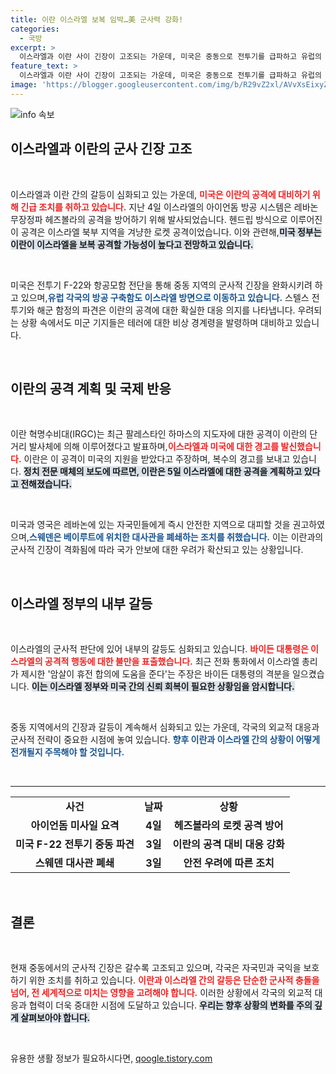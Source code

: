 ```yaml
---
title: 이란 이스라엘 보복 임박…美 군사력 강화!
categories:
  - 국방
excerpt: >
  이스라엘과 이란 사이 긴장이 고조되는 가운데, 미국은 중동으로 전투기를 급파하고 유럽의 방공 구축함도 이동 중입니다. 스웨덴은 베이루트 대사관을 폐쇄하고, 프랑스는 이란 내 자국민에게 즉시 출국을 권고했습니다. 이란의 공격 가능성이 높아지며, 인도적 비상 사태가 우려되는 상황입니다.
feature_text: >
  이스라엘과 이란 사이 긴장이 고조되는 가운데, 미국은 중동으로 전투기를 급파하고 유럽의 방공 구축함도 이동 중입니다. 스웨덴은 베이루트 대사관을 폐쇄하고, 프랑스는 이란 내 자국민에게 즉시 출국을 권고했습니다. 이란의 공격 가능성이 높아지며, 인도적 비상 사태가 우려되는 상황입니다.
image: 'https://blogger.googleusercontent.com/img/b/R29vZ2xl/AVvXsEixyZcFfHzMRdzZMjFBmAUKJYCLCGyLL1o632UiGVXcaFdKo_bkvkuCioo0uUKlGfBVcT3P84aROyZIXSBEx3Aw5nCQ3pTgDom1WDC4m8eifvWiAmWEEVb4x6G_l8C0QH225ldMjyaFvpxGEBGNO37VmDTDMHGhJPq73UglMfDca1-0aw/s1600/blogspot.png'
---
```


<p><img src="https://blogger.googleusercontent.com/img/b/R29vZ2xl/AVvXsEixyZcFfHzMRdzZMjFBmAUKJYCLCGyLL1o632UiGVXcaFdKo_bkvkuCioo0uUKlGfBVcT3P84aROyZIXSBEx3Aw5nCQ3pTgDom1WDC4m8eifvWiAmWEEVb4x6G_l8C0QH225ldMjyaFvpxGEBGNO37VmDTDMHGhJPq73UglMfDca1-0aw/s1600/blogspot.png" alt="info 속보" /></p>

<h2 data-ke-size="size26">이스라엘과 이란의 군사 긴장 고조</h2>

<p data-ke-size="size16">&nbsp;</p>

<p>이스라엘과 이란 간의 갈등이 심화되고 있는 가운데, <b><span style="color: #ee2323;">미국은 이란의 공격에 대비하기 위해 긴급 조치를 취하고 있습니다.</span></b> 지난 4일 이스라엘의 아이언돔 방공 시스템은 레바논 무장정파 헤즈볼라의 공격을 방어하기 위해 발사되었습니다. 헨드립 방식으로 이루어진 이 공격은 이스라엘 북부 지역을 겨냥한 로켓 공격이었습니다. 이와 관련해,<b><span style="background-color: #21538527;">미국 정부는 이란이 이스라엘을 보복 공격할 가능성이 높다고 전망하고 있습니다.</span></b></p>

<p data-ke-size="size16">&nbsp;</p>

<p>미국은 전투기 F-22와 항공모함 전단을 통해 중동 지역의 군사적 긴장을 완화시키려 하고 있으며,<b><span style="color: #1a5490;">유럽 각국의 방공 구축함도 이스라엘 방면으로 이동하고 있습니다.</span></b> 스텔스 전투기와 해군 함정의 파견은 이란의 공격에 대한 확실한 대응 의지를 나타냅니다. 우려되는 상황 속에서도 미군 기지들은 테러에 대한 비상 경계령을 발령하며 대비하고 있습니다.</p>

<p data-ke-size="size16">&nbsp;</p>

<h2 data-ke-size="size26">이란의 공격 계획 및 국제 반응</h2>

<p data-ke-size="size16">&nbsp;</p>

<p>이란 혁명수비대(IRGC)는 최근 팔레스타인 하마스의 지도자에 대한 공격이 이란의 단거리 발사체에 의해 이루어졌다고 발표하며,<b><span style="color: #ee2323;">이스라엘과 미국에 대한 경고를 발신했습니다.</span></b> 이란은 이 공격이 미국의 지원을 받았다고 주장하며, 복수의 경고를 보내고 있습니다. <b><span style="background-color: #21538527;">정치 전문 매체의 보도에 따르면, 이란은 5일 이스라엘에 대한 공격을 계획하고 있다고 전해졌습니다.</span></b></p>

<p data-ke-size="size16">&nbsp;</p>

<p>미국과 영국은 레바논에 있는 자국민들에게 즉시 안전한 지역으로 대피할 것을 권고하였으며,<b><span style="color: #1a5490;">스웨덴은 베이루트에 위치한 대사관을 폐쇄하는 조치를 취했습니다.</span></b> 이는 이란과의 군사적 긴장이 격화됨에 따라 국가 안보에 대한 우려가 확산되고 있는 상황입니다.</p>

<p data-ke-size="size16">&nbsp;</p>

<h2 data-ke-size="size26">이스라엘 정부의 내부 갈등</h2>

<p data-ke-size="size16">&nbsp;</p>

<p>이스라엘의 군사적 판단에 있어 내부의 갈등도 심화되고 있습니다. <b><span style="color: #ee2323;">바이든 대통령은 이스라엘의 공격적 행동에 대한 불만을 표출했습니다.</span></b> 최근 전화 통화에서 이스라엘 총리가 제시한 '암살이 휴전 합의에 도움을 준다'는 주장은 바이든 대통령의 격분을 일으켰습니다. <b><span style="background-color: #21538527;">이는 이스라엘 정부와 미국 간의 신뢰 회복이 필요한 상황임을 암시합니다.</span></b></p>

<p data-ke-size="size16">&nbsp;</p>

<p>중동 지역에서의 긴장과 갈등이 계속해서 심화되고 있는 가운데, 각국의 외교적 대응과 군사적 전략이 중요한 시점에 놓여 있습니다. <b><span style="color: #1a5490;">향후 이란과 이스라엘 간의 상황이 어떻게 전개될지 주목해야 할 것입니다.</span></b> </p>

<p data-ke-size="size16">&nbsp;</p>

<hr>

<table style="width:100%; border-collapse: collapse;">
<tr>
<td style="text-align: center; height: 17px;"><b>사건</b></td>
<td style="text-align: center; height: 17px;"><b>날짜</b></td>
<td style="text-align: center; height: 17px;"><b>상황</b></td>
</tr>
<tr>
<td style="text-align: center; height: 17px;"><b>아이언돔 미사일 요격</b></td>
<td style="text-align: center; height: 17px;"><b>4일</b></td>
<td style="text-align: center; height: 17px;"><b>헤즈볼라의 로켓 공격 방어</b></td>
</tr>
<tr>
<td style="text-align: center; height: 17px;"><b>미국 F-22 전투기 중동 파견</b></td>
<td style="text-align: center; height: 17px;"><b>3일</b></td>
<td style="text-align: center; height: 17px;"><b>이란의 공격 대비 대응 강화</b></td>
</tr>
<tr>
<td style="text-align: center; height: 17px;"><b>스웨덴 대사관 폐쇄</b></td>
<td style="text-align: center; height: 17px;"><b>3일</b></td>
<td style="text-align: center; height: 17px;"><b>안전 우려에 따른 조치</b></td>
</tr>
</table>

<p data-ke-size="size16">&nbsp;</p>

<h2 data-ke-size="size26">결론</h2>

<p data-ke-size="size16">&nbsp;</p>

<p>현재 중동에서의 군사적 긴장은 갈수록 고조되고 있으며, 각국은 자국민과 국익을 보호하기 위한 조치를 취하고 있습니다. <b><span style="color: #ee2323;">이란과 이스라엘 간의 갈등은 단순한 군사적 충돌을 넘어, 전 세계적으로 미치는 영향을 고려해야 합니다.</span></b> 이러한 상황에서 각국의 외교적 대응과 협력이 더욱 중대한 시점에 도달하고 있습니다. <b><span style="background-color: #21538527;">우리는 향후 상황의 변화를 주의 깊게 살펴보아야 합니다.</span></b> </p>

<p data-ke-size="size16">&nbsp;</p>
유용한 생활 정보가 필요하시다면, <a href="https://qoogle.tistory.com" rel="dofollow">qoogle.tistory.com</a>


